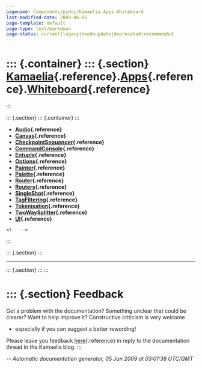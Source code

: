 ```yaml
---
pagename: Components/pydoc/Kamaelia.Apps.Whiteboard
last-modified-date: 2009-06-05
page-template: default
page-type: text/markdown
page-status: current|legacy|needsupdate|deprecated|recommended
---
```

::: {.container}
::: {.section}
[Kamaelia](/Components/pydoc/Kamaelia.html){.reference}.[Apps](/Components/pydoc/Kamaelia.Apps.html){.reference}.[Whiteboard](/Components/pydoc/Kamaelia.Apps.Whiteboard.html){.reference}
==========================================================================================================================================================================================
:::

::: {.section}
::: {.container}
:::

-   **[Audio](/Components/pydoc/Kamaelia.Apps.Whiteboard.Audio.html){.reference}**
-   **[Canvas](/Components/pydoc/Kamaelia.Apps.Whiteboard.Canvas.html){.reference}**
-   **[CheckpointSequencer](/Components/pydoc/Kamaelia.Apps.Whiteboard.CheckpointSequencer.html){.reference}**
-   **[CommandConsole](/Components/pydoc/Kamaelia.Apps.Whiteboard.CommandConsole.html){.reference}**
-   **[Entuple](/Components/pydoc/Kamaelia.Apps.Whiteboard.Entuple.html){.reference}**
-   **[Options](/Components/pydoc/Kamaelia.Apps.Whiteboard.Options.html){.reference}**
-   **[Painter](/Components/pydoc/Kamaelia.Apps.Whiteboard.Painter.html){.reference}**
-   **[Palette](/Components/pydoc/Kamaelia.Apps.Whiteboard.Palette.html){.reference}**
-   **[Router](/Components/pydoc/Kamaelia.Apps.Whiteboard.Router.html){.reference}**
-   **[Routers](/Components/pydoc/Kamaelia.Apps.Whiteboard.Routers.html){.reference}**
-   **[SingleShot](/Components/pydoc/Kamaelia.Apps.Whiteboard.SingleShot.html){.reference}**
-   **[TagFiltering](/Components/pydoc/Kamaelia.Apps.Whiteboard.TagFiltering.html){.reference}**
-   **[Tokenisation](/Components/pydoc/Kamaelia.Apps.Whiteboard.Tokenisation.html){.reference}**
-   **[TwoWaySplitter](/Components/pydoc/Kamaelia.Apps.Whiteboard.TwoWaySplitter.html){.reference}**
-   **[UI](/Components/pydoc/Kamaelia.Apps.Whiteboard.UI.html){.reference}**

```{=html}
<!-- -->
```
:::

::: {.section}
:::

------------------------------------------------------------------------

::: {.section}
:::
:::

::: {.section}
Feedback
========

Got a problem with the documentation? Something unclear that could be
clearer? Want to help improve it? Constructive criticism is very welcome
- especially if you can suggest a better rewording!

Please leave you feedback
[here](../../../cgi-bin/blog/blog.cgi?rm=viewpost&nodeid=1142023701){.reference}
in reply to the documentation thread in the Kamaelia blog.
:::

*\-- Automatic documentation generator, 05 Jun 2009 at 03:01:38 UTC/GMT*
